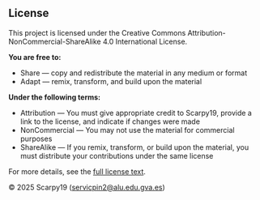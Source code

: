## License  
  
This project is licensed under the Creative Commons Attribution-NonCommercial-ShareAlike 4.0 International License.  
  
**You are free to:**  
- Share — copy and redistribute the material in any medium or format
- Adapt — remix, transform, and build upon the material  
  
**Under the following terms:**  
- Attribution — You must give appropriate credit to Scarpy19, provide a link to the license, and indicate if changes were made  
- NonCommercial — You may not use the material for commercial purposes
- ShareAlike — If you remix, transform, or build upon the material, you must distribute your contributions under the same license
  
For more details, see the [full license text](https://creativecommons.org/licenses/by-nc-sa/4.0/).  
  
© 2025 Scarpy19 (servicpin2@alu.edu.gva.es)
